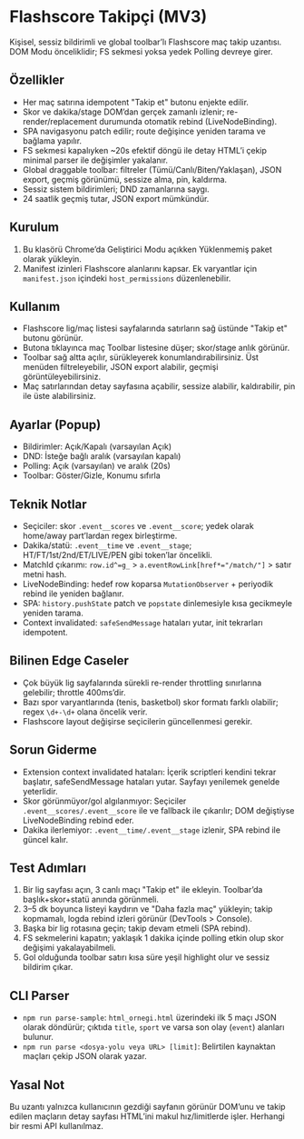 # Flashscore Takipçi (MV3)

Kişisel, sessiz bildirimli ve global toolbar’lı Flashscore maç takip uzantısı. DOM Modu önceliklidir; FS sekmesi yoksa yedek Polling devreye girer.

## Özellikler
- Her maç satırına idempotent "Takip et" butonu enjekte edilir.
- Skor ve dakika/stage DOM’dan gerçek zamanlı izlenir; re-render/replacement durumunda otomatik rebind (LiveNodeBinding).
- SPA navigasyonu patch edilir; route değişince yeniden tarama ve bağlama yapılır.
- FS sekmesi kapalıyken ~20s efektif döngü ile detay HTML’i çekip minimal parser ile değişimler yakalanır.
- Global draggable toolbar: filtreler (Tümü/Canlı/Biten/Yaklaşan), JSON export, geçmiş görünümü, sessize alma, pin, kaldırma.
- Sessiz sistem bildirimleri; DND zamanlarına saygı.
- 24 saatlik geçmiş tutar, JSON export mümkündür.

## Kurulum
1. Bu klasörü Chrome’da Geliştirici Modu açıkken Yüklenmemiş paket olarak yükleyin.
2. Manifest izinleri Flashscore alanlarını kapsar. Ek varyantlar için `manifest.json` içindeki `host_permissions` düzenlenebilir.

## Kullanım
- Flashscore lig/maç listesi sayfalarında satırların sağ üstünde "Takip et" butonu görünür.
- Butona tıklayınca maç Toolbar listesine düşer; skor/stage anlık görünür.
- Toolbar sağ altta açılır, sürükleyerek konumlandırabilirsiniz. Üst menüden filtreleyebilir, JSON export alabilir, geçmişi görüntüleyebilirsiniz.
- Maç satırlarından detay sayfasına açabilir, sessize alabilir, kaldırabilir, pin ile üste alabilirsiniz.

## Ayarlar (Popup)
- Bildirimler: Açık/Kapalı (varsayılan Açık)
- DND: İsteğe bağlı aralık (varsayılan kapalı)
- Polling: Açık (varsayılan) ve aralık (20s)
- Toolbar: Göster/Gizle, Konumu sıfırla

## Teknik Notlar
- Seçiciler: skor `.event__scores` ve `.event__score`; yedek olarak home/away part’lardan regex birleştirme.
- Dakika/statü: `.event__time` ve `.event__stage`; HT/FT/1st/2nd/ET/LIVE/PEN gibi token’lar öncelikli.
- MatchId çıkarımı: `row.id^=g_` > `a.eventRowLink[href*="/match/"]` > satır metni hash.
- LiveNodeBinding: hedef row koparsa `MutationObserver` + periyodik rebind ile yeniden bağlanır.
- SPA: `history.pushState` patch ve `popstate` dinlemesiyle kısa gecikmeyle yeniden tarama.
- Context invalidated: `safeSendMessage` hataları yutar, init tekrarları idempotent.

## Bilinen Edge Caseler
- Çok büyük lig sayfalarında sürekli re-render throttling sınırlarına gelebilir; throttle 400ms’dir.
- Bazı spor varyantlarında (tenis, basketbol) skor formatı farklı olabilir; regex `\d+-\d+` olana öncelik verir.
- Flashscore layout değişirse seçicilerin güncellenmesi gerekir.

## Sorun Giderme
- Extension context invalidated hataları: İçerik scriptleri kendini tekrar başlatır, safeSendMessage hataları yutar. Sayfayı yenilemek genelde yeterlidir.
- Skor görünmüyor/gol algılanmıyor: Seçiciler `.event__scores/.event__score` ile ve fallback ile çıkarılır; DOM değiştiyse LiveNodeBinding rebind eder.
- Dakika ilerlemiyor: `.event__time/.event__stage` izlenir, SPA rebind ile güncel kalır.

## Test Adımları
1. Bir lig sayfası açın, 3 canlı maçı "Takip et" ile ekleyin. Toolbar’da başlık+skor+statü anında görünmeli.
2. 3–5 dk boyunca listeyi kaydırın ve "Daha fazla maç" yükleyin; takip kopmamalı, logda rebind izleri görünür (DevTools > Console).
3. Başka bir lig rotasına geçin; takip devam etmeli (SPA rebind).
4. FS sekmelerini kapatın; yaklaşık 1 dakika içinde polling etkin olup skor değişimi yakalayabilmeli.
5. Gol olduğunda toolbar satırı kısa süre yeşil highlight olur ve sessiz bildirim çıkar.

## CLI Parser
- `npm run parse-sample`: `html_ornegi.html` üzerindeki ilk 5 maçı JSON olarak döndürür; çıktıda `title`, `sport` ve varsa son olay (`event`) alanları bulunur.
- `npm run parse <dosya-yolu veya URL> [limit]`: Belirtilen kaynaktan maçları çekip JSON olarak yazar.

## Yasal Not
Bu uzantı yalnızca kullanıcının gezdiği sayfanın görünür DOM’unu ve takip edilen maçların detay sayfası HTML’ini makul hız/limitlerde işler. Herhangi bir resmi API kullanılmaz.

